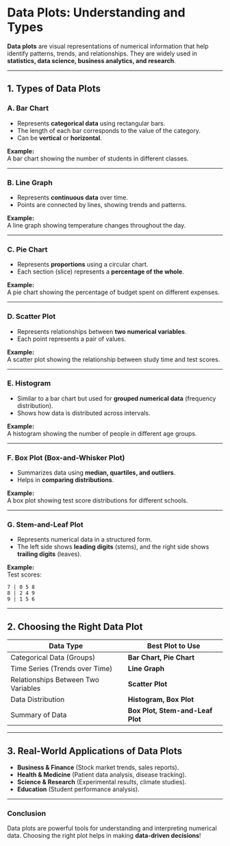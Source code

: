 # **Data Plots: Understanding and Types**  

**Data plots** are visual representations of numerical information that help identify patterns, trends, and relationships. They are widely used in **statistics, data science, business analytics, and research**.  

---

## **1. Types of Data Plots**  

### **A. Bar Chart**  
- Represents **categorical data** using rectangular bars.  
- The length of each bar corresponds to the value of the category.  
- Can be **vertical** or **horizontal**.  

**Example:**  
A bar chart showing the number of students in different classes.  

---

### **B. Line Graph**  
- Represents **continuous data** over time.  
- Points are connected by lines, showing trends and patterns.  

**Example:**  
A line graph showing temperature changes throughout the day.  

---

### **C. Pie Chart**  
- Represents **proportions** using a circular chart.  
- Each section (slice) represents a **percentage of the whole**.  

**Example:**  
A pie chart showing the percentage of budget spent on different expenses.  

---

### **D. Scatter Plot**  
- Represents relationships between **two numerical variables**.  
- Each point represents a pair of values.  

**Example:**  
A scatter plot showing the relationship between study time and test scores.  

---

### **E. Histogram**  
- Similar to a bar chart but used for **grouped numerical data** (frequency distribution).  
- Shows how data is distributed across intervals.  

**Example:**  
A histogram showing the number of people in different age groups.  

---

### **F. Box Plot (Box-and-Whisker Plot)**  
- Summarizes data using **median, quartiles, and outliers**.  
- Helps in **comparing distributions**.  

**Example:**  
A box plot showing test score distributions for different schools.  

---

### **G. Stem-and-Leaf Plot**  
- Represents numerical data in a structured form.  
- The left side shows **leading digits** (stems), and the right side shows **trailing digits** (leaves).  

**Example:**  
Test scores:  
```
7 | 0 5 8  
8 | 2 4 9  
9 | 1 5 6  
```  

---

## **2. Choosing the Right Data Plot**  

| Data Type      | Best Plot to Use |
|---------------|-----------------|
| Categorical Data (Groups) | **Bar Chart, Pie Chart** |
| Time Series (Trends over Time) | **Line Graph** |
| Relationships Between Two Variables | **Scatter Plot** |
| Data Distribution | **Histogram, Box Plot** |
| Summary of Data | **Box Plot, Stem-and-Leaf Plot** |

---

## **3. Real-World Applications of Data Plots**  
- **Business & Finance** (Stock market trends, sales reports).  
- **Health & Medicine** (Patient data analysis, disease tracking).  
- **Science & Research** (Experimental results, climate studies).  
- **Education** (Student performance analysis).  

---

### **Conclusion**  
Data plots are powerful tools for understanding and interpreting numerical data. Choosing the right plot helps in making **data-driven decisions**!
